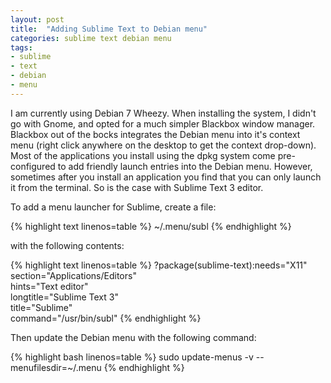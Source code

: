 ```yaml
---
layout: post
title:  "Adding Sublime Text to Debian menu"
categories: sublime text debian menu
tags:
- sublime
- text
- debian
- menu
---
```


I am currently using Debian 7 Wheezy. When installing the system, I didn't
go with Gnome, and opted for a much simpler Blackbox window manager. Blackbox
out of the bocks integrates the Debian menu into it's context menu (right
click anywhere on the desktop to get the context drop-down). Most of the
applications you install using the dpkg system come pre-configured to add
friendly launch entries into the Debian menu. However, sometimes after you
install an application you find that you can only launch it from the terminal.
So is the case with Sublime Text 3 editor.

To add a menu launcher for Sublime, create a file:

{% highlight text linenos=table %}
 ~/.menu/subl
{% endhighlight %}

with the following contents:

{% highlight text linenos=table %}
?package(sublime-text):needs="X11"\
  section="Applications/Editors"\
  hints="Text editor"\
  longtitle="Sublime Text 3"\
  title="Sublime"\
  command="/usr/bin/subl"
{% endhighlight %}

Then update the Debian menu with the following command:

{% highlight bash linenos=table %}
sudo update-menus -v --menufilesdir=~/.menu
{% endhighlight %}
